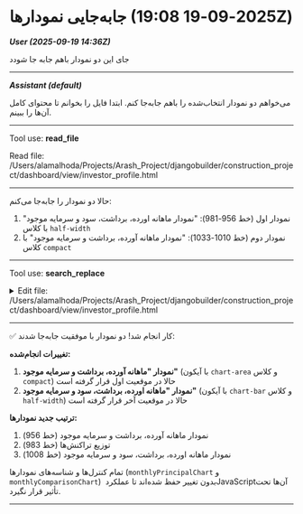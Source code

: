 <!-- Generated by SpecStory -->

<!-- cursor Session eee673a4-b5c6-4dd3-ba17-a2cd9f463bde (2025-09-19 19:08Z) -->

# جابه‌جایی نمودارها (2025-09-19 19:08Z)

_**User (2025-09-19 14:36Z)**_

جای این دو نمودار باهم جابه جا شودد

---

_**Assistant (default)**_

می‌خواهم دو نمودار انتخاب‌شده را باهم جابه‌جا کنم. ابتدا فایل را بخوانم تا محتوای کامل آن‌ها را ببینم.

---

Tool use: **read_file**

Read file: /Users/alamalhoda/Projects/Arash_Project/djangobuilder/construction_project/dashboard/view/investor_profile.html

---

حالا دو نمودار را جابه‌جا می‌کنم:

1. نمودار اول (خط 956-981): "نمودار ماهانه اورده، برداشت، سود و سرمایه موجود" با کلاس `half-width`
2. نمودار دوم (خط 1010-1033): "نمودار ماهانه آورده، برداشت و سرمایه موجود" با کلاس `compact`

---

Tool use: **search_replace**


<details><summary>Edit file: /Users/alamalhoda/Projects/Arash_Project/djangobuilder/construction_project/dashboard/view/investor_profile.html</summary>

**Chunk 1**
Lines added: 8, lines removed: 10

```diff
@@ -954,28 +954,26 @@
                  </div>
  
-                 <!-- Monthly Comparison Chart -->
-                 <div class="chart-container half-width">
+                 <!-- Monthly Principal Chart -->
+                 <div class="chart-container compact">
                      <div class="chart-header">
                          <h3 class="chart-title">
-                             <i class="fas fa-chart-bar"></i>
-                             نمودار ماهانه اورده، برداشت، سود و سرمایه موجود
+                             <i class="fas fa-chart-area"></i>
+                             نمودار ماهانه آورده، برداشت و سرمایه موجود
                          </h3>
-                         <div class="chart-actions">
-                         </div>
                      </div>
                      <!-- Simple Chart Controls -->
                      <div class="simple-chart-controls">
-                         <button class="simple-control-btn" onclick="collapseChart('monthlyComparisonChart')" title="جمع/باز کردن">
+                         <button class="simple-control-btn" onclick="collapseChart('monthlyPrincipalChart')" title="جمع/باز کردن">
                              <i class="fas fa-chevron-up"></i>
                          </button>
-                         <button class="simple-control-btn" onclick="simpleToggleChart('monthlyComparisonChart')" title="مخفی/نمایش">
+                         <button class="simple-control-btn" onclick="simpleToggleChart('monthlyPrincipalChart')" title="مخفی/نمایش">
                              <i class="fas fa-eye"></i>
                          </button>
-                         <button class="simple-control-btn" onclick="simpleResizeChart('monthlyComparisonChart')" title="بزرگ/کوچک">
+                         <button class="simple-control-btn" onclick="simpleResizeChart('monthlyPrincipalChart')" title="بزرگ/کوچک">
                              <i class="fas fa-expand-alt"></i>
                          </button>
                      </div>
                      <div class="chart-wrapper">
-                         <canvas id="monthlyComparisonChart"></canvas>
+                         <canvas id="monthlyPrincipalChart"></canvas>
                      </div>
                  </div>
```

**Chunk 2**
Lines added: 10, lines removed: 8

```diff
@@ -1008,26 +1006,28 @@
                  </div>
  
-                 <!-- Monthly Principal Chart -->
-                 <div class="chart-container compact">
+                 <!-- Monthly Comparison Chart -->
+                 <div class="chart-container half-width">
                      <div class="chart-header">
                          <h3 class="chart-title">
-                             <i class="fas fa-chart-area"></i>
-                             نمودار ماهانه آورده، برداشت و سرمایه موجود
+                             <i class="fas fa-chart-bar"></i>
+                             نمودار ماهانه اورده، برداشت، سود و سرمایه موجود
                          </h3>
+                         <div class="chart-actions">
+                         </div>
                      </div>
                      <!-- Simple Chart Controls -->
                      <div class="simple-chart-controls">
-                         <button class="simple-control-btn" onclick="collapseChart('monthlyPrincipalChart')" title="جمع/باز کردن">
+                         <button class="simple-control-btn" onclick="collapseChart('monthlyComparisonChart')" title="جمع/باز کردن">
                              <i class="fas fa-chevron-up"></i>
                          </button>
-                         <button class="simple-control-btn" onclick="simpleToggleChart('monthlyPrincipalChart')" title="مخفی/نمایش">
+                         <button class="simple-control-btn" onclick="simpleToggleChart('monthlyComparisonChart')" title="مخفی/نمایش">
                              <i class="fas fa-eye"></i>
                          </button>
-                         <button class="simple-control-btn" onclick="simpleResizeChart('monthlyPrincipalChart')" title="بزرگ/کوچک">
+                         <button class="simple-control-btn" onclick="simpleResizeChart('monthlyComparisonChart')" title="بزرگ/کوچک">
                              <i class="fas fa-expand-alt"></i>
                          </button>
                      </div>
                      <div class="chart-wrapper">
-                         <canvas id="monthlyPrincipalChart"></canvas>
+                         <canvas id="monthlyComparisonChart"></canvas>
                      </div>
                  </div>
```

</details>

---

✅ کار انجام شد! دو نمودار با موفقیت جابه‌جا شدند:

**تغییرات انجام‌شده:**

1. **نمودار "ماهانه آورده، برداشت و سرمایه موجود"** (با آیکون `chart-area` و کلاس `compact`) حالا در موقعیت اول قرار گرفته است
2. **نمودار "ماهانه اورده، برداشت، سود و سرمایه موجود"** (با آیکون `chart-bar` و کلاس `half-width`) حالا در موقعیت آخر قرار گرفته است

**ترتیب جدید نمودارها:**
1. نمودار ماهانه آورده، برداشت و سرمایه موجود (خط 956)
2. توزیع تراکنش‌ها (خط 983) 
3. نمودار ماهانه اورده، برداشت، سود و سرمایه موجود (خط 1008)

تمام کنترل‌ها و شناسه‌های نمودارها (`monthlyPrincipalChart` و `monthlyComparisonChart`) بدون تغییر حفظ شده‌اند تا عملکرد ‏JavaScript‏ آن‌ها تحت تأثیر قرار نگیرد.

---

